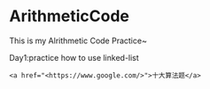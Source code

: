 # ArithmeticCode
This is my Alrithmetic Code Practice~

Day1:practice how to use linked-list


```
<a href="<https://www.google.com/>">十大算法题</a>

```
